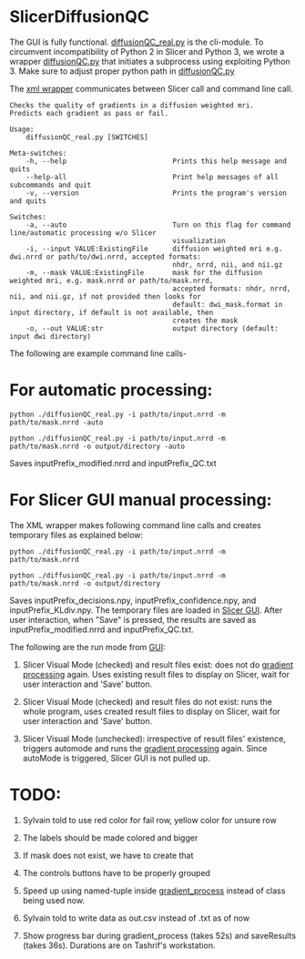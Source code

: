 # SlicerDiffusionQC

The GUI is fully functional. [diffusionQC_real.py](https://github.com/pnlbwh/SlicerDiffusionQC/blob/tashrif-built/cli-modules/diffusionQC/diffusionQC_real.py) is the cli-module.
To circumvent incompatibility of Python 2 in Slicer and Python 3, we wrote a wrapper [diffusionQC.py](https://github.com/pnlbwh/SlicerDiffusionQC/blob/tashrif-built/cli-modules/diffusionQC/diffusionQC.py)
that initiates a subprocess using exploiting Python 3. Make sure to adjust proper python path in [diffusionQC.py](https://github.com/pnlbwh/SlicerDiffusionQC/blob/tashrif-built/cli-modules/diffusionQC/diffusionQC.py)

The [xml wrapper](https://github.com/pnlbwh/SlicerDiffusionQC/blob/tashrif-built/cli-modules/diffusionQC/diffusionQC.xml) communicates between Slicer call and command line call.

```
Checks the quality of gradients in a diffusion weighted mri.
Predicts each gradient as pass or fail.

Usage:
    diffusionQC_real.py [SWITCHES] 

Meta-switches:
    -h, --help                          Prints this help message and quits
    --help-all                          Print help messages of all subcommands and quit
    -v, --version                       Prints the program's version and quits

Switches:
    -a, --auto                          Turn on this flag for command line/automatic processing w/o Slicer
                                        visualization
    -i, --input VALUE:ExistingFile      diffusion weighted mri e.g. dwi.nrrd or path/to/dwi.nrrd, accepted formats:
                                        nhdr, nrrd, nii, and nii.gz
    -m, --mask VALUE:ExistingFile       mask for the diffusion weighted mri, e.g. mask.nrrd or path/to/mask.nrrd,
                                        accepted formats: nhdr, nrrd, nii, and nii.gz, if not provided then looks for
                                        default: dwi_mask.format in input directory, if default is not available, then
                                        creates the mask
    -o, --out VALUE:str                 output directory (default: input dwi directory)
```

The following are example command line calls-

# For automatic processing:
`python ./diffusionQC_real.py -i path/to/input.nrrd -m path/to/mask.nrrd -auto`

`python ./diffusionQC_real.py -i path/to/input.nrrd -m path/to/mask.nrrd -o output/directory -auto`

Saves inputPrefix_modified.nrrd and inputPrefix_QC.txt

# For Slicer GUI manual processing:
The XML wrapper makes following command line calls and creates temporary files as explained below:

`python ./diffusionQC_real.py -i path/to/input.nrrd -m path/to/mask.nrrd`

`python ./diffusionQC_real.py -i path/to/input.nrrd -m path/to/mask.nrrd -o output/directory`

Saves inputPrefix_decisions.npy, inputPrefix_confidence.npy, and inputPrefix_KLdiv.npy. The temporary files are loaded in 
[Slicer GUI](https://github.com/pnlbwh/SlicerDiffusionQC/tree/tashrif-built/GradQC). After user interaction, when "Save"
is pressed, the results are saved as inputPrefix_modified.nrrd and inputPrefix_QC.txt.

The following are the run mode from [GUI](https://github.com/pnlbwh/SlicerDiffusionQC/blob/tashrif-built/GradQC/GradQC.py):
1. Slicer Visual Mode (checked) and result files exist: does not do [gradient processing](https://github.com/pnlbwh/SlicerDiffusionQC/blob/tashrif-built/cli-modules/diffusionQC/qclib/gradient_process.py) again.
Uses existing result files to display on Slicer, wait for user interaction and 'Save' button.

2. Slicer Visual Mode (checked) and result files do not exist: runs the whole program, uses created result files to display on Slicer, wait for user interaction and 'Save' button.

3. Slicer Visual Mode (unchecked): irrespective of result files' existence, triggers automode and runs the [gradient processing](https://github.com/pnlbwh/SlicerDiffusionQC/blob/tashrif-built/cli-modules/diffusionQC/qclib/gradient_process.py) again.
Since autoMode is triggered, Slicer GUI is not pulled up.


# TODO:
1. Sylvain told to use red color for fail row, yellow color for unsure row

2. The labels should be made colored and bigger

3. If mask does not exist, we have to create that

4. The controls buttons have to be properly grouped

5. Speed up using named-tuple inside [gradient_process](https://github.com/pnlbwh/SlicerDiffusionQC/blob/tashrif-built/cli-modules/diffusionQC/qclib/gradient_process.py) instead of class being used now.

6. Sylvain told to write data as out.csv instead of .txt as of now

7. Show progress bar during gradient_process (takes 52s) and saveResults (takes 36s). Durations are on Tashrif's workstation.










